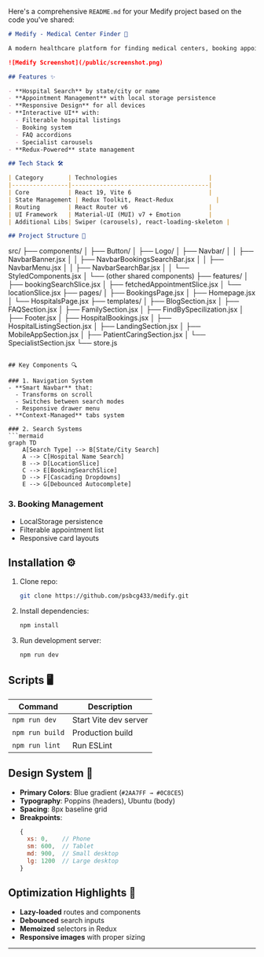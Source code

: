 Here's a comprehensive `README.md` for your Medify project based on the code you've shared:

```markdown
# Medify - Medical Center Finder 🏥

A modern healthcare platform for finding medical centers, booking appointments, and managing healthcare needs.

![Medify Screenshot](/public/screenshot.png) 

## Features ✨

- **Hospital Search** by state/city or name
- **Appointment Management** with local storage persistence
- **Responsive Design** for all devices
- **Interactive UI** with:
  - Filterable hospital listings
  - Booking system
  - FAQ accordions
  - Specialist carousels
- **Redux-Powered** state management

## Tech Stack 🛠️

| Category       | Technologies                          |
|----------------|---------------------------------------|
| Core           | React 19, Vite 6                      |
| State Management | Redux Toolkit, React-Redux            |
| Routing        | React Router v6                       |
| UI Framework   | Material-UI (MUI) v7 + Emotion        |
| Additional Libs| Swiper (carousels), react-loading-skeleton |

## Project Structure 📂

```
src/
├── components/
│   ├── Button/
│   ├── Logo/
│   ├── Navbar/
│   │   ├── NavbarBanner.jsx
│   │   ├── NavbarBookingsSearchBar.jsx
│   │   ├── NavbarMenu.jsx
│   │   ├── NavbarSearchBar.jsx
│   │   └── StyledComponents.jsx
│   └── (other shared components)
├── features/
│   ├── bookingSearchSlice.jsx
│   ├── fetchedAppointmentSlice.jsx
│   └── locationSlice.jsx
├── pages/
│   ├── BookingsPage.jsx
│   ├── Homepage.jsx
│   └── HospitalsPage.jsx
├── templates/
│   ├── BlogSection.jsx
│   ├── FAQSection.jsx
│   ├── FamilySection.jsx
│   ├── FindBySpecilization.jsx
│   ├── Footer.jsx
│   ├── HospitalBookings.jsx
│   ├── HospitalListingSection.jsx
│   ├── LandingSection.jsx
│   ├── MobileAppSection.jsx
│   ├── PatientCaringSection.jsx
│   └── SpecialistSection.jsx
└── store.js
```

## Key Components 🔍

### 1. Navigation System
- **Smart Navbar** that:
  - Transforms on scroll
  - Switches between search modes
  - Responsive drawer menu
- **Context-Managed** tabs system

### 2. Search Systems
```mermaid
graph TD
    A[Search Type] --> B[State/City Search]
    A --> C[Hospital Name Search]
    B --> D[LocationSlice]
    C --> E[BookingSearchSlice]
    D --> F[Cascading Dropdowns]
    E --> G[Debounced Autocomplete]
```

### 3. Booking Management
- LocalStorage persistence
- Filterable appointment list
- Responsive card layouts

## Installation ⚙️

1. Clone repo:
   ```bash
   git clone https://github.com/psbcg433/medify.git
   ```
2. Install dependencies:
   ```bash
   npm install
   ```
3. Run development server:
   ```bash
   npm run dev
   ```

## Scripts 🖥️

| Command        | Description                     |
|----------------|---------------------------------|
| `npm run dev`  | Start Vite dev server          |
| `npm run build`| Production build               |
| `npm run lint` | Run ESLint                     |

## Design System 🎨

- **Primary Colors**: Blue gradient (`#2AA7FF → #0C8CE5`)
- **Typography**: Poppins (headers), Ubuntu (body)
- **Spacing**: 8px baseline grid
- **Breakpoints**:
  ```js
  {
    xs: 0,    // Phone
    sm: 600,  // Tablet
    md: 900,  // Small desktop
    lg: 1200  // Large desktop
  }
  ```

## Optimization Highlights 🚀

- **Lazy-loaded** routes and components
- **Debounced** search inputs
- **Memoized** selectors in Redux
- **Responsive images** with proper sizing

---

